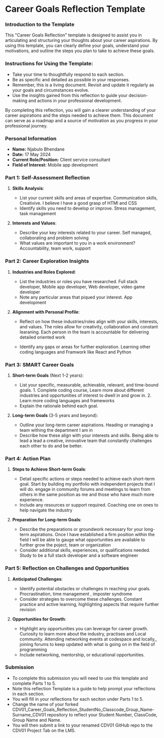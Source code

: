 
# Career Goals Reflection Template

### Introduction to the Template

This "Career Goals Reflection" template is designed to assist you in articulating and structuring your thoughts about your career aspirations. By using this template, you can clearly define your goals, understand your motivations, and outline the steps you plan to take to achieve these goals.

### Instructions for Using the Template:

- Take your time to thoughtfully respond to each section.
- Be as specific and detailed as possible in your responses.
- Remember, this is a living document. Revisit and update it regularly as your goals and circumstances evolve.
- Use the insights gained from this reflection to guide your decision-making and actions in your professional development.

By completing this reflection, you will gain a clearer understanding of your career aspirations and the steps needed to achieve them. This document can serve as a roadmap and a source of motivation as you progress in your professional journey.

### Personal Information

- **Name:** Njabulo Bhendane
- **Date:** 17 May 2024
- **Current Role/Position:** Client service consultant
- **Field of Interest:** Mobile app development 

### Part 1: Self-Assessment Reflection

1. **Skills Analysis**:
    
    - List your current skills and areas of expertise. Communication skills, Creativive. I believe I have a good grasp of HTMl and CSS
    - Identify skills you need to develop or improve. Stress management, task management
2. **Interests and Values**:
    
    - Describe your key interests related to your career. Self managed, collaborating and problem solving
    - What values are important to you in a work environment? Accountability, team work, support 

### Part 2: Career Exploration Insights

1. **Industries and Roles Explored**:
    
    - List the industries or roles you have researched. Full stack developer, Mobile app developer, Web developer, video game developer
    - Note any particular areas that piqued your interest. App development  
2. **Alignment with Personal Profile**:
    
    - Reflect on how these industries/roles align with your skills, interests, and values.  The roles allow for creativity, collaboration and constant learaning. Each person in the team is accountable for delivering detailed oriented work
   
    - Identify any gaps or areas for further exploration. Learning other coding languages and Framwork like React and Python

### Part 3: SMART Career Goals

1. **Short-term Goals** (Next 1-2 years):
    
    - List your specific, measurable, achievable, relevant, and time-bound goals. 1. Complete coding course, Learn more about different industries and opportunities of interest to dwell in and grow in. 2. Learn more coding languages and frameworks  
    - Explain the rationale behind each goal.
2. **Long-term Goals** (3-5 years and beyond):
    
    - Outline your long-term career aspirations. Heading or managing a team withing the department I am in
    - Describe how these align with your interests and skills. Being able to lead a lead a creative, innovative team that constantly challenges each other to do and be better.

### Part 4: Action Plan

1. **Steps to Achieve Short-term Goals**:
    
    - Detail specific actions or steps needed to achieve each short-term goal. Start by building my portfolio with independent projects that I will do. engage in community forums and meetings to learn from others in the same position as me and those who have much more experience.
    - Include any resources or support required. Coaching one on ones to help navigate the industry 
2. **Preparation for Long-term Goals**:
    
    - Describe the preparations or groundwork necessary for your long-term aspirations.  Once I have established a firm position within  the field I will be able to gauge what opportunities are available to further grow the poject, team or organization
    - Consider additional skills, experiences, or qualifications needed. Study to be a full stack developer and a software engineer 

### Part 5: Reflection on Challenges and Opportunities

1. **Anticipated Challenges**:
    
    - Identify potential obstacles or challenges in reaching your goals. Procrastination, time management , imposter syndrome
    - Consider strategies to overcome these challenges. Constant practice and active learning, highlighting aspects that require further revision 
2. **Opportunities for Growth**:
    
    - Highlight any opportunities you can leverage for career growth. Curiosity to learn more about the industry, practises and Local community. Attending networking events at codespace and locally,, joining forums to keep updated with what is going on in the field of programming 
    - Include networking, mentorship, or educational opportunities.

### Submission

- To complete this submission you will need to use this template and complete Parts 1 to 5.
- Note this reflection Template is a guide to help prompt your reflections in each section.
- You will fill in your reflections for each seciton under Parts 1 to 5.
- Change the name of your forked CDV01_Career_Goals_Reflection_StudentNo_Classcode_Group_Name-Surname_CDV01 repository to reflect your Student Number, ClassCode, Group Name and Name.
- You will then submit a link to your renamed CDV01 GitHub repo to the CDV01 Project Tab on the LMS.


